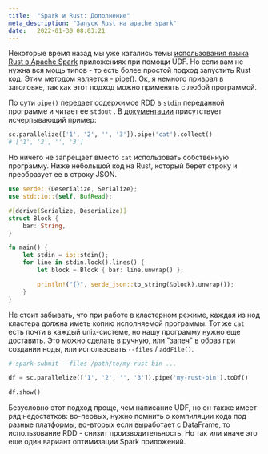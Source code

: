 ```yaml
---
title:  "Spark и Rust: Дополнение"
meta_description: "Запуск Rust на apache spark"
date:   2022-01-30 08:03:21
---
```


Некоторые время назад мы уже катались темы [использования языка Rust в Apache Spark](https://silentsokolov.github.io/apache-spark-udfs-in-rust) приложениях при помощи UDF. Но если вам не нужна вся мощь типов - то есть более простой подход запустить Rust код. Этим методом является - [pipe()](https://spark.apache.org/docs/latest/api/python/reference/api/pyspark.RDD.pipe.html). Ок, я немного приврал в заголовке, так как этот подход можно применять с любой программой.

По сути `pipe()`  передает содержимое RDD в `stdin` переданной программе и читает ее `stdout` . В [документации](https://spark.apache.org/docs/latest/api/python/reference/api/pyspark.RDD.pipe.html) присутствует исчерпывающий пример:

```python
sc.parallelize(['1', '2', '', '3']).pipe('cat').collect()
# ['1', '2', '', '3']
```

Но ничего не запрещает вместо `cat` использовать собственную программу. Ниже небольшой код на Rust, который берет строку и преобразует ее в строку JSON.

```rust
use serde::{Deserialize, Serialize};
use std::io::{self, BufRead};

#[derive(Serialize, Deserialize)]
struct Block {
    bar: String,
}

fn main() {
    let stdin = io::stdin();
    for line in stdin.lock().lines() {
        let block = Block { bar: line.unwrap() };

        println!("{}", serde_json::to_string(&block).unwrap());
    }
}
```

Не стоит забывать, что при работе в кластерном режиме, каждая из нод кластера должна иметь копию исполняемой программы. Тот же `cat` есть почти в каждый unix-системе, но нашу программу нужно еще доставить. Это можно сделать в ручную, или "запеч" в образ при создании ноды, или использовать `--files` / `addFile()`.

```python
# spark-submit --files /path/to/my-rust-bin ...

df = sc.parallelize(['1', '2', '', '3']).pipe('my-rust-bin').toDf()

df.show()
```

Безусловно этот подход проще, чем написание UDF, но он также имеет ряд недостатков: во-первых, нужно помнить о компиляции кода под разные платформы, во-вторых если выработает с DataFrame, то использование RDD - снизит производительность. Но так или иначе это еще один вариант оптимизации Spark приложений.